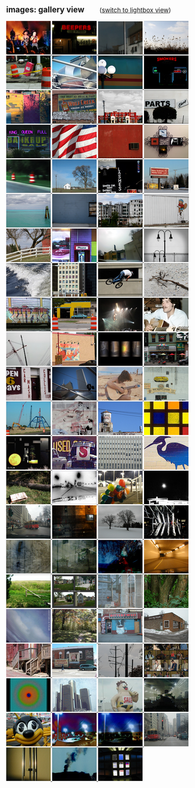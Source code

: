 <script>document.title="𝗯𝘂𝗹𝗹𝘁𝗼𝘄𝗻.𝟮𝟬𝟮𝟮 | images: gallery"</script>

<h2>images: gallery view  <span style="font-size:.8em;margin-left:36px;font-weight:400;"> (<a href="/images/lightbox/">switch to lightbox view</a>) </span></h2>
<div class="gallery-container">
	<a class="image" href="/images/gweneve/"><img alt="gweneve" src="/images/thumbs/thumb_gweneve.jpg">
</a>
	<a class="image" href="/images/beepers/"><img alt="beepers" src="/images/thumbs/thumb_beepers.jpg">
</a>
	<a class="image" href="/images/scenes_in_a_window/"><img alt="scenes_in_a_window" src="/images/thumbs/thumb_scenes_in_a_window.jpg">
</a>
	<a class="image" href="/images/skyform_112/"><img alt="skyform_112" src="/images/thumbs/thumb_skyform_112.jpg">
</a>
	<a class="image" href="/images/tipsy/"><img alt="tipsy" src="/images/thumbs/thumb_tipsy.jpg">
</a>
	<a class="image" href="/images/windy_remix/"><img alt="windy_remix" src="/images/thumbs/thumb_windy_remix.jpg">
</a>
	<a class="image" href="/images/public/"><img alt="public" src="/images/thumbs/thumb_pub(lic).jpg">
</a>
	<a class="image" href="/images/smokers/"><img alt="smokers" src="/images/thumbs/thumb_smokers.jpg">
</a>
	<a class="image" href="/images/techniwonder/"><img alt="techniwonder" src="/images/thumbs/thumb_techniwonder.jpg">
</a>
	<a class="image" href="/images/wolf_creek/"><img alt="wolf_creek" src="/images/thumbs/thumb_wolf_creek.jpg">
</a>
	<a class="image" href="/images/joes_playtime/"><img alt="joes_playtime" src="/images/thumbs/thumb_joes_playtime.jpg">
</a>
	<a class="image" href="/images/cheap/"><img alt="cheap" src="/images/thumbs/thumb_cheap.jpg">
</a>
	<a class="image" href="/images/in_the_red/"><img alt="in_the_red" src="/images/thumbs/thumb_in_the_red.jpg">
</a>
	<a class="image" href="/images/symbolic_winds/"><img alt="symbolic_winds" src="/images/thumbs/thumb_symbolic_winds.jpg">
</a>
	<a class="image" href="/images/air/"><img alt="air" src="/images/thumbs/thumb_air.jpg">
</a>
	<a class="image" href="/images/playtime2/"><img alt="playtime2" src="/images/thumbs/thumb_playtime2.jpg">
</a>
	<a class="image" href="/images/road-dreams/"><img alt="road-dreams" src="/images/thumbs/thumb_road-dreams.jpg">
</a>
	<a class="image" href="/images/little_white_house/"><img alt="little_white_house" src="/images/thumbs/thumb_little_white_house.jpg">
</a>
	<a class="image" href="/images/lashes/"><img alt="lashes" src="/images/thumbs/thumb_lashes.jpg">
</a>
	<a class="image" href="/images/alcoholics_for_christ/"><img alt="alcoholics_for_christ" src="/images/thumbs/thumb_alcoholics_for_christ.jpg">
</a>
	<a class="image" href="/images/bluegreen_forever/"><img alt="bluegreen_forever" src="/images/thumbs/thumb_bluegreen_forever.jpg">
</a>
	<a class="image" href="/images/in_the_blues/"><img alt="in_the_blues" src="/images/thumbs/thumb_in_the_blues.jpg">
</a>
	<a class="image" href="/images/zombe/"><img alt="zombe" src="/images/thumbs/thumb_zombe.jpg">
</a>
	<a class="image" href="/images/larry/"><img alt="larry" src="/images/thumbs/thumb_larry.jpg">
</a>
	<a class="image" href="/images/that_barn_on_indianwood_2/"><img alt="that_barn_on_indianwood_2" src="/images/thumbs/thumb_that_barn_on_indianwood_2.jpg">
</a>
	<a class="image" href="/images/third_street/"><img alt="third_street" src="/images/thumbs/thumb_third_street.png">
</a>
	<a class="image" href="/images/always_seeking/"><img alt="always_seeking" src="/images/thumbs/thumb_always_seeking.png">
</a>
	<a class="image" href="/images/skyform_61/"><img alt="skyform_61" src="/images/thumbs/thumb_skyform_61.png">
</a>
	<a class="image" href="/images/wake/"><img alt="wake" src="/images/thumbs/thumb_wake.jpg">
</a>
	<a class="image" href="/images/rikrik/"><img alt="rikrik" src="/images/thumbs/thumb_rikrik.jpg">
</a>
	<a class="image" href="/images/offroad_2/"><img alt="offroad_2" src="/images/thumbs/thumb_offroad_2.jpg">
</a>
	<a class="image" href="/images/forgotten_coast/"><img alt="forgotten_coast" src="/images/thumbs/thumb_forgotten_coast.jpg">
</a>
	<a class="image" href="/images/at_the_crossing/"><img alt="at_the_crossing" src="/images/thumbs/thumb_at_the_crossing.jpg">
</a>
	<a class="image" href="/images/21355/"><img alt="21355" src="/images/thumbs/thumb_21355.jpg">
</a>
	<a class="image" href="/images/pink/"><img alt="pink" src="/images/thumbs/thumb_pink.jpg">
</a>
	<a class="image" href="/images/this-guy/"><img alt="this-guy" src="/images/thumbs/thumb_this-guy.png">
</a>
	<a class="image" href="/images/skyform_38/"><img alt="skyform_38" src="/images/thumbs/thumb_skyform_38.jpg">
</a>
	<a class="image" href="/images/chicken/"><img alt="chicken" src="/images/thumbs/thumb_change_your_chicken.jpg">
</a>
	<a class="image" href="/images/playing-with-bottles/"><img alt="playing-with-bottles" src="/images/thumbs/thumb_playing-with-bottles.jpg">
</a>
	<a class="image" href="/images/red_scooter/"><img alt="red_scooter" src="/images/thumbs/thumb_red_scooter.jpg">
</a>
	<a class="image" href="/images/12199/"><img alt="12199" src="/images/thumbs/thumb_12199.jpg">
</a>
	<a class="image" href="/images/upthere/"><img alt="upthere" src="/images/thumbs/thumb_upthere.jpg">
</a>
	<a class="image" href="/images/mbjoe/"><img alt="mbjoe" src="/images/thumbs/thumb_mbjoe.jpg">
</a>
	<a class="image" href="/images/the_turkey_grill/"><img alt="the_turkey_grill" src="/images/thumbs/thumb_the_turkey_grill.png">
</a>
	<a class="image" href="/images/into_the_form/"><img alt="into_the_form" src="/images/thumbs/thumb_into_the_form.png">
</a>
	<a class="image" href="/images/urban_dream/"><img alt="urban_dream" src="/images/thumbs/thumb_urban_dream.jpg">
</a>
	<a class="image" href="/images/skyform_142/"><img alt="skyform_142" src="/images/thumbs/thumb_skyform_142.png">
</a>
	<a class="image" href="/images/textures/"><img alt="textures" src="/images/thumbs/thumb_textures.jpg">
</a>
	<a class="image" href="/images/041799/"><img alt="041799" src="/images/thumbs/thumb_041799.jpg">
</a>
	<a class="image" href="/images/tackysale/"><img alt="tackysale" src="/images/thumbs/thumb_tackysale.jpg">
</a>
	<a class="image" href="/images/windowall/"><img alt="windowall" src="/images/thumbs/thumb_windowall.jpg">
</a>
	<a class="image" href="/images/pawpaw/"><img alt="pawpaw" src="/images/thumbs/thumb_pawpaw.jpg">
</a>
	<a class="image" href="/images/tarnished/"><img alt="tarnished" src="/images/thumbs/thumb_tarnished.jpg">
</a>
	<a class="image" href="/images/converge/"><img alt="converge" src="/images/thumbs/thumb_converge.jpg">
</a>
	<a class="image" href="/images/balloons/"><img alt="balloons" src="/images/thumbs/thumb_balloons.jpg">
</a>
	<a class="image" href="/images/firstfull/"><img alt="firstfull" src="/images/thumbs/thumb_firstfull.jpg">
</a>
	<a class="image" href="/images/michiganave/"><img alt="michiganave" src="/images/thumbs/thumb_michiganave.jpg">
</a>
	<a class="image" href="/images/firewall/"><img alt="firewall" src="/images/thumbs/thumb_firewall.jpg">
</a>
	<a class="image" href="/images/isoduo/"><img alt="isoduo" src="/images/thumbs/thumb_isoduo.jpg">
</a>
	<a class="image" href="/images/escalator/"><img alt="escalator" src="/images/thumbs/thumb_escalator.jpg">
</a>
	<a class="image" href="/images/turalia/"><img alt="turalia" src="/images/thumbs/thumb_turalia.jpg">
</a>
	<a class="image" href="/images/inothing/"><img alt="inothing" src="/images/thumbs/thumb_inothing.jpg">
</a>
	<a class="image" href="/images/implode/"><img alt="implode" src="/images/thumbs/thumb_implode.jpg">
</a>
	<a class="image" href="/images/tunnel/"><img alt="tunnel" src="/images/thumbs/thumb_tunnel.jpg">
</a>
	<a class="image" href="/images/fenceless/"><img alt="fenceless" src="/images/thumbs/thumb_fenceless.jpg">
</a>
	<a class="image" href="/images/odd/"><img alt="odd" src="/images/thumbs/thumb_odd.jpg">
</a>
	<a class="image" href="/images/plastic_tomorrow/"><img alt="plastic_tomorrow" src="/images/thumbs/thumb_plastic_tomorrow.jpg">
</a>
	<a class="image" href="/images/tritrunk/"><img alt="tritrunk" src="/images/thumbs/thumb_tritrunk.jpg">
</a>
	<a class="image" href="/images/pencam1/"><img alt="pencam1" src="/images/thumbs/thumb_pencam1.jpg">
</a>
	<a class="image" href="/images/awalk/"><img alt="awalk" src="/images/thumbs/thumb_awalk.jpg">
</a>
	<a class="image" href="/images/bittersweet/"><img alt="bittersweet" src="/images/thumbs/thumb_bittersweet.jpg">
</a>
	<a class="image" href="/images/holy_temple/"><img alt="holy_temple" src="/images/thumbs/thumb_holy_temple.jpg">
</a>
	<a class="image" href="/images/porches/"><img alt="porches" src="/images/thumbs/thumb_porches.jpg">
</a>
	<a class="image" href="/images/retrowall/"><img alt="retrowall" src="/images/thumbs/thumb_retrowall.jpg">
</a>
	<a class="image" href="/images/wiredsky/"><img alt="wiredsky" src="/images/thumbs/thumb_wiredsky.jpg">
</a>
	<a class="image" href="/images/artnight/"><img alt="artnight" src="/images/thumbs/thumb_artnight.jpg">
</a>
	<a class="image" href="/images/focus/"><img alt="focus" src="/images/thumbs/thumb_focus.jpg">
</a>
	<a class="image" href="/images/little_skyline/"><img alt="little_skyline" src="/images/thumbs/thumb_little_skyline.jpg">
</a>
	<a class="image" href="/images/saleguy/"><img alt="saleguy" src="/images/thumbs/thumb_saleguy.jpg">
</a>
	<a class="image" href="/images/wrapit/"><img alt="wrapit" src="/images/thumbs/thumb_wrapit.jpg">
</a>
	<a class="image" href="/images/beebee/"><img alt="beebee" src="/images/thumbs/thumb_beebee.jpg">
</a>
	<a class="image" href="/images/burst/"><img alt="burst" src="/images/thumbs/thumb_burst.jpg">
</a>
	<a class="image" href="/images/burst2/"><img alt="burst2" src="/images/thumbs/thumb_burst2.jpg">
</a>
	<a class="image" href="/images/canyon/"><img alt="canyon" src="/images/thumbs/thumb_canyon.jpg">
</a>
	<a class="image" href="/images/chimes1/"><img alt="chimes1" src="/images/thumbs/thumb_chimes1.jpg">
</a>
	<a class="image" href="/images/impendium/"><img alt="impendium" src="/images/thumbs/thumb_impendium.jpg">
</a>
	<a class="image" href="/images/windows/"><img alt="windows" src="/images/thumbs/thumb_windows.jpg">
</a>
</div>

			